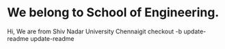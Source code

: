
We belong to School of Engineering.
=======
Hi, We are from Shiv Nadar University Chennaigit checkout -b update-readme
 update-readme
